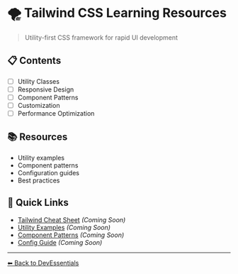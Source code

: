 # 🌪️ Tailwind CSS Learning Resources

> Utility-first CSS framework for rapid UI development

## 📋 Contents

- [ ] Utility Classes
- [ ] Responsive Design
- [ ] Component Patterns
- [ ] Customization
- [ ] Performance Optimization

## 📚 Resources

- Utility examples
- Component patterns
- Configuration guides
- Best practices

## 🔗 Quick Links

- [Tailwind Cheat Sheet](./tailwind-cheat-sheet.pdf) *(Coming Soon)*
- [Utility Examples](./utility-examples.html) *(Coming Soon)*
- [Component Patterns](./components/) *(Coming Soon)*
- [Config Guide](./tailwind.config.js) *(Coming Soon)*

---
[⬅ Back to DevEssentials](../../README.md)

